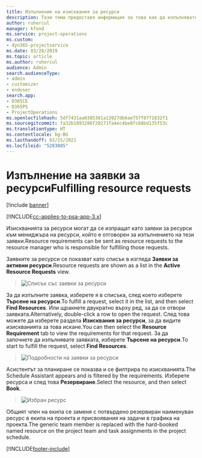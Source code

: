 ```yaml
---
title: Изпълнение на изисквания за ресурси
description: Тази тема предоставя информация за това как да изпълнявате изисквания за ресурси.
author: ruhercul
manager: kfend
ms.service: project-operations
ms.custom:
- dyn365-projectservice
ms.date: 03/28/2019
ms.topic: article
ms.author: ruhercul
audience: Admin
search.audienceType:
- admin
- customizer
- enduser
search.app:
- D365CE
- D365PS
- ProjectOperations
ms.openlocfilehash: 5df7431aa0385381a13927db6ae757f87f1832f1
ms.sourcegitcommit: fa32b1893286f20271fa4ec4be8fc68bd135f53c
ms.translationtype: HT
ms.contentlocale: bg-BG
ms.lasthandoff: 02/15/2021
ms.locfileid: "5283085"
---
```

# <a name="fulfilling-resource-requests"></a><span data-ttu-id="d7702-103">Изпълнение на заявки за ресурси</span><span class="sxs-lookup"><span data-stu-id="d7702-103">Fulfilling resource requests</span></span>

[!include [banner](../includes/psa-now-project-operations.md)]

[!INCLUDE[cc-applies-to-psa-app-3.x](../includes/cc-applies-to-psa-app-3x.md)]

<span data-ttu-id="d7702-104">Изискванията за ресурси могат да се изпращат като заявки за ресурси към мениджъра на ресурси, който е отговорен за изпълнението на тези заявки.</span><span class="sxs-lookup"><span data-stu-id="d7702-104">Resource requirements can be sent as resource requests to the resource manager who is responsible for fulfilling those requests.</span></span>

<span data-ttu-id="d7702-105">Заявките за ресурси се показват като списък в изгледа **Заявки за активни ресурси**.</span><span class="sxs-lookup"><span data-stu-id="d7702-105">Resource requests are shown as a list in the **Active Resource Requests** view.</span></span>

> ![Списък със заявки за ресурси](media/Resource-Management-image59.png)

<span data-ttu-id="d7702-107">За да изпълните заявка, изберете я в списъка, след което изберете **Търсене на ресурси**.</span><span class="sxs-lookup"><span data-stu-id="d7702-107">To fulfill a request, select it in the list, and then select **Find Resources**.</span></span> <span data-ttu-id="d7702-108">Или щракнете двукратно върху ред, за да се отвори заявката.</span><span class="sxs-lookup"><span data-stu-id="d7702-108">Alternatively, double-click a row to open the request.</span></span> <span data-ttu-id="d7702-109">След това можете да изберете раздела **Изисквания за ресурси**, за да видите изискванията за това искане.</span><span class="sxs-lookup"><span data-stu-id="d7702-109">You can then select the **Resource Requirement** tab to view the requirements for that request.</span></span> <span data-ttu-id="d7702-110">За да започнете да изпълнявате заявката, изберете **Търсене на ресурси**.</span><span class="sxs-lookup"><span data-stu-id="d7702-110">To start to fulfill the request, select **Find Resources**.</span></span>

> ![Подробности на заявки за ресурси](media/Resource-Management-image60.png)

<span data-ttu-id="d7702-112">Асистентът за планиране се показва и се филтрира по изискванията.</span><span class="sxs-lookup"><span data-stu-id="d7702-112">The Schedule Assistant appears and is filtered by the requirements.</span></span> <span data-ttu-id="d7702-113">Изберете ресурса и след това **Резервиране**.</span><span class="sxs-lookup"><span data-stu-id="d7702-113">Select the resource, and then select **Book**.</span></span>

> ![Избран ресурс](media/Resource-Management-image61.png)

<span data-ttu-id="d7702-115">Общият член на екипа се заменя с потвърдено резервиран наименуван ресурс в екипа на проекта и присвоявания на задачи в графика на проекта.</span><span class="sxs-lookup"><span data-stu-id="d7702-115">The generic team member is replaced with the hard-booked named resource on the project team and task assignments in the project schedule.</span></span>


[!INCLUDE[footer-include](../includes/footer-banner.md)]